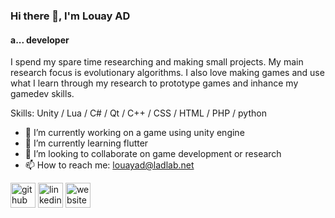 ### Hi there 👋, I'm Louay AD
#### a... developer
I spend  my spare time researching and making small projects. My main research focus is evolutionary algorithms. I also love making games and use what I learn through my research to prototype games and inhance my gamedev skills.

Skills: Unity / Lua / C# / Qt / C++ / CSS / HTML / PHP / python

- 🔭 I’m currently working on a game using unity engine
- 🌱 I’m currently learning flutter 
- 👯 I’m looking to collaborate on game development or research 
- 📫 How to reach me: louayad@ladlab.net 


[<img src='https://cdn.jsdelivr.net/npm/simple-icons@3.0.1/icons/github.svg' alt='github' height='40'>](https://github.com/https://github.com/louayad)  [<img src='https://cdn.jsdelivr.net/npm/simple-icons@3.0.1/icons/linkedin.svg' alt='linkedin' height='40'>](https://www.linkedin.com/in/linkedin.com/in/louayad/)  [<img src='https://cdn.jsdelivr.net/npm/simple-icons@3.0.1/icons/icloud.svg' alt='website' height='40'>](ladlab.net)  



<!---
LouayAD/LouayAD is a ✨ special ✨ repository because its `README.md` (this file) appears on your GitHub profile.
You can click the Preview link to take a look at your changes.
--->
